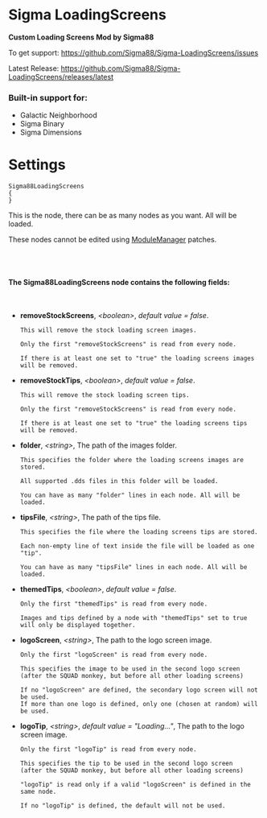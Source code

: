 # Sigma LoadingScreens

**Custom Loading Screens Mod by Sigma88**


To get support: https://github.com/Sigma88/Sigma-LoadingScreens/issues

Latest Release: https://github.com/Sigma88/Sigma-LoadingScreens/releases/latest



### Built-in support for:

- Galactic Neighborhood
- Sigma Binary
- Sigma Dimensions


# Settings

```
Sigma88LoadingScreens
{
}
```
This is the node, there can be as many nodes as you want. All will be loaded. 

These nodes cannot be edited using
[ModuleManager](http://forum.kerbalspaceprogram.com/index.php?/topic/50533-0/) patches.

<br><br>

#### The Sigma88LoadingScreens node contains the following fields:

<br>

  - **removeStockScreens**, *\<boolean\>*, *default value = false*.

    ```
    This will remove the stock loading screen images.
    
    Only the first "removeStockScreens" is read from every node.
    
    If there is at least one set to "true" the loading screens images will be removed.
    ```

  - **removeStockTips**, *\<boolean\>*, *default value = false*.

    ```
    This will remove the stock loading screen tips.
    
    Only the first "removeStockScreens" is read from every node.
    
    If there is at least one set to "true" the loading screens tips will be removed.
    ```

  - **folder**, *\<string\>*, The path of the images folder.

    ```
    This specifies the folder where the loading screens images are stored.
    
    All supported .dds files in this folder will be loaded.
    
    You can have as many "folder" lines in each node. All will be loaded.
    ```

  - **tipsFile**, *\<string\>*, The path of the tips file.

    ```
    This specifies the file where the loading screens tips are stored.
    
    Each non-empty line of text inside the file will be loaded as one "tip".
    
    You can have as many "tipsFile" lines in each node. All will be loaded.
    ```

  - **themedTips**, *\<boolean\>*, *default value = false*.

    ```
    Only the first "themedTips" is read from every node.
    
    Images and tips defined by a node with "themedTips" set to true will only be displayed together.
    ```

  - **logoScreen**, *\<string\>*, The path to the logo screen image.

    ```
    Only the first "logoScreen" is read from every node.
    
    This specifies the image to be used in the second logo screen
    (after the SQUAD monkey, but before all other loading screens)
    
    If no "logoScreen" are defined, the secondary logo screen will not be used.
    If more than one logo is defined, only one (chosen at random) will be used.
    ```

  - **logoTip**, *\<string\>*, *default value = "Loading..."*, The path to the logo screen image.

    ```
    Only the first "logoTip" is read from every node.
    
    This specifies the tip to be used in the second logo screen
    (after the SQUAD monkey, but before all other loading screens)
    
    "logoTip" is read only if a valid "logoScreen" is defined in the same node.
    
    If no "logoTip" is defined, the default will not be used.
    ```
